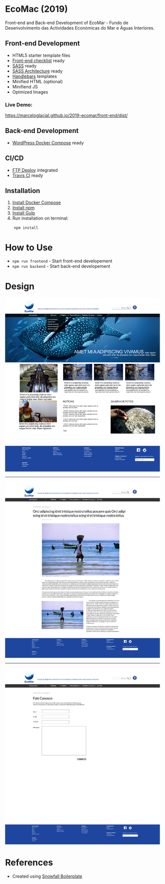 # EcoMac (2019)
Front-end and Back-end Development of EcoMar - Fundo de Desenvolvimento das Actividades Económicas do Mar e Águas Interiores.

## Front-end Development
- HTML5 starter template files
- <a href="https://github.com/thedaviddias/Front-End-Checklist">Front-end checklist</a> ready
- <a href="https://sass-lang.com/">SASS</a> ready
- <a href="https://sass-guidelin.es/#architecture">SASS Architecture</a> ready
- <a href="https://handlebarsjs.com/">Handlebars</a> templates
- Minified HTML (optional)
- Minifiend JS
- Optmized Images


### Live Demo: 
https://marceloglacial.github.io/2019-ecomar/front-end/dist/

## Back-end Development
- <a href="https://docs.docker.com/compose/wordpress/">WordPress Docker Compose</a> ready

## CI/CD
- <a href="#deploy">FTP Deploy</a> integrated
- <a href="#deploy">Travis CI</a> ready

## Installation

1. <a href="https://docs.docker.com/compose/install/">Install Docker Compose</a>
2. [Install npm](https://www.npmjs.com/get-npm)
3. [Install Gulp](https://gulpjs.com)
4. Run installation on terminal: 

```terminal
    npm install 
```

# How to Use

- `npm run frontend` - Start front-end developement
- `npm run backend` - Start back-end developement

# Design 

<img src="design/dist/01-home.png">

---

<img src="design/dist/02-single.png">

---

<img src="design/dist/03-contact.png">

# References
- Created using <a href="https://github.com/marceloglacial/snowfall-boilerplate">Snowfall Boilerplate</a> 

